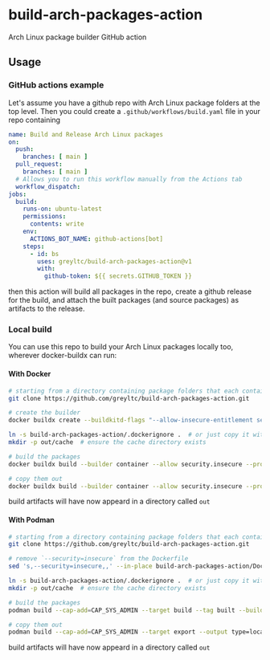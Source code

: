 # build-arch-packages-action
Arch Linux package builder GitHub action

## Usage

### GitHub actions example
Let's assume you have a github repo with Arch Linux package folders at the top level. Then you could create a `.github/workflows/build.yaml` file in your repo containing
```yaml
name: Build and Release Arch Linux packages
on:
  push:
    branches: [ main ]
  pull_request:
    branches: [ main ]
  # Allows you to run this workflow manually from the Actions tab
  workflow_dispatch:
jobs:
  build:
    runs-on: ubuntu-latest
    permissions:
      contents: write
    env:
      ACTIONS_BOT_NAME: github-actions[bot]
    steps:
      - id: bs
        uses: greyltc/build-arch-packages-action@v1
        with:
          github-token: ${{ secrets.GITHUB_TOKEN }}
```
then this action will build all packages in the repo, create a github release for the build, and attach the built packages (and source packages) as artifacts to the release.

### Local build
You can use this repo to build your Arch Linux packages locally too, wherever docker-buildx can run:
#### With Docker
```bash
# starting from a directory containing package folders that each contain PKGBUILD files, etc.
git clone https://github.com/greyltc/build-arch-packages-action.git

# create the builder
docker buildx create --buildkitd-flags "--allow-insecure-entitlement security.insecure --allow-insecure-entitlement network.host" --name container --driver=docker-container

ln -s build-arch-packages-action/.dockerignore .  # or just copy it with cp or something
mkdir -p out/cache  # ensure the cache directory exists

# build the packages
docker buildx build --builder container --allow security.insecure --progress plain --target build --tag built --load --build-context packages=. --build-context cache=out/cache build-arch-packages-action

# copy them out
docker buildx build --builder container --allow security.insecure --progress plain --target export --output type=local,dest=out --build-context packages=. --build-context cache=out/cache build-arch-packages-action
```
build artifacts will have now appeard in a directory called `out`
#### With Podman
```bash
# starting from a directory containing package folders that each contain PKGBUILD files, etc.
git clone https://github.com/greyltc/build-arch-packages-action.git

# remove `--security=insecure` from the Dockerfile
sed 's,--security=insecure,,' --in-place build-arch-packages-action/Dockerfile

ln -s build-arch-packages-action/.dockerignore .  # or just copy it with cp or something
mkdir -p out/cache  # ensure the cache directory exists

# build the packages
podman build --cap-add=CAP_SYS_ADMIN --target build --tag built --build-context packages=. --build-context cache=out/cache build-arch-packages-action

# copy them out
podman build --cap-add=CAP_SYS_ADMIN --target export --output type=local,dest=out --build-context packages=. --build-context cache=out/cache build-arch-packages-action
```
build artifacts will have now appeard in a directory called `out`
